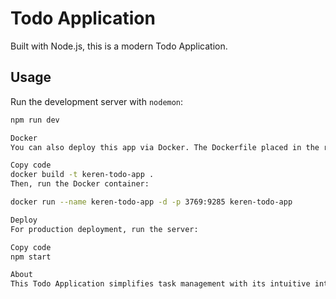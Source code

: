 # Todo Application

Built with Node.js, this is a modern Todo Application.

## Usage

Run the development server with `nodemon`:

```sh
npm run dev

Docker
You can also deploy this app via Docker. The Dockerfile placed in the root directory contains the necessary configurations. To build the Docker image:

Copy code
docker build -t keren-todo-app .
Then, run the Docker container:

docker run --name keren-todo-app -d -p 3769:9285 keren-todo-app

Deploy
For production deployment, run the server:

Copy code
npm start

About
This Todo Application simplifies task management with its intuitive interface and efficient features.

